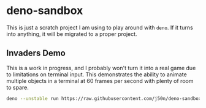# deno-sandbox

This is just a scratch project I am using to play around with `deno`. If it
turns into anything, it will be migrated to a proper project.

## Invaders Demo

This is a work in progress, and I probably won't turn it into a real game due to limitations on terminal input. This demonstrates the ability to animate multiple objects in a terminal at 60 frames per second with plenty of room to spare.

```sh
deno --unstable run https://raw.githubusercontent.com/j50n/deno-sandbox/main/invaders/invaders.ts
```
